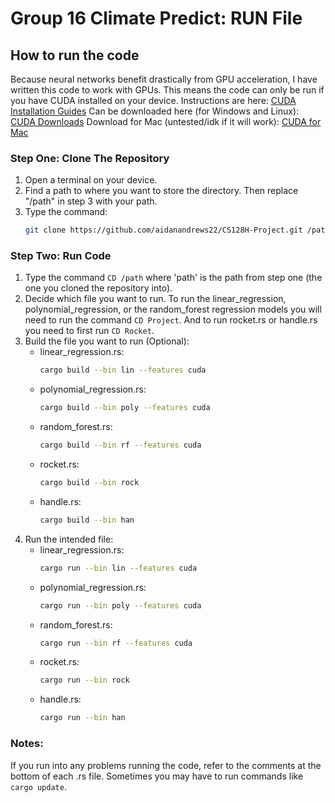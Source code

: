 
# Group 16 Climate Predict: RUN File

## How to run the code
Because neural networks benefit drastically from GPU acceleration, I have written this code to work with GPUs. This means the code can only be run if you have CUDA installed on your device. 
Instructions are here: [CUDA Installation Guides](https://docs.nvidia.com/cuda/index.html#installation-guides)
Can be downloaded here (for Windows and Linux): [CUDA Downloads](https://developer.nvidia.com/cuda-downloads?target_os=linux)
Download for Mac (untested/idk if it will work): [CUDA for Mac](https://developer.nvidia.com/nvidia-cuda-toolkit-developer-tools-mac-hosts)

### Step One: Clone The Repository
1. Open a terminal on your device.
2. Find a path to where you want to store the directory. Then replace "/path" in step 3 with your path.
3. Type the command:
   ```bash
   git clone https://github.com/aidanandrews22/CS128H-Project.git /path
   ```

### Step Two: Run Code
1. Type the command `CD /path` where 'path' is the path from step one (the one you cloned the repository into).
2. Decide which file you want to run. To run the linear_regression, polynomial_regression, or the random_forest regression models you will need to run the command `CD Project`. And to run rocket.rs or handle.rs you need to first run `CD Rocket`.
3. Build the file you want to run (Optional):
    - linear_regression.rs:
      ```bash
      cargo build --bin lin --features cuda
      ```
    - polynomial_regression.rs:
      ```bash
      cargo build --bin poly --features cuda
      ```
    - random_forest.rs:
      ```bash
      cargo build --bin rf --features cuda
      ```
    - rocket.rs:
      ```bash
      cargo build --bin rock
      ```
    - handle.rs:
      ```bash
      cargo build --bin han
      ```
4. Run the intended file:
    - linear_regression.rs:
      ```bash
      cargo run --bin lin --features cuda
      ```
    - polynomial_regression.rs:
      ```bash
      cargo run --bin poly --features cuda
      ```
    - random_forest.rs:
      ```bash
      cargo run --bin rf --features cuda
      ```
    - rocket.rs:
      ```bash
      cargo run --bin rock
      ```
    - handle.rs:
      ```bash
      cargo run --bin han
      ```

### Notes:
If you run into any problems running the code, refer to the comments at the bottom of each .rs file. Sometimes you may have to run commands like `cargo update`.
